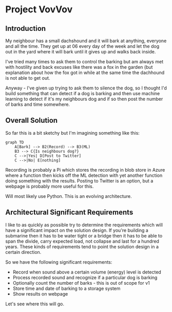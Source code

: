 # Project VovVov

## Introduction

My neighbour has a small dachshound and it will bark at anything, everyone and all the time. They get up at 06 every day of the week and let the dog out in the yard where it will bark until it gives up and walks back inside.

I've tried many times to ask them to control the barking but am always met with hostility and back excuses like there was a fox in the garden (but explanation about how the fox got in while at the same time the dachhound is not able to get out.

Anyway - I've given up trying to ask them to silence the dog, so I thought I'd build something that can detect if a dog is barking and then use machine learning to detect if it's my neighbours dog and if so then post the number of barks and time somewhere.

## Overall Solution

So far this is a bit sketchy but I'm imagining something like this:

```mermaid
graph TD
    A[Bark] --> B2(Record) --> B3(ML)
    B3 --> C{Is neighbours dog?}
    C -->|Yes| D[Post to Twitter]
    C -->|No| E[nothing]
```

Recording is probably a Pi which stores the recording in blob store in Azure where a function then kicks off the ML detection with yet another function doing something with the results. Posting to Twitter is an option, but a webpage is probably more useful for this.

Will most likely use Python. This is an evolving architecture.

## Architectural Significant Requirements

I like to as quickly as possible try to determine the requirements which will have a significant impact on the solution design. If you're building a submarine then it has to be water tight or a bridge then it has to be able to span the divide, carry expected load, not collapse and last for a hundred years. These kinds of requirements tend to point the solution design in a certain direction.

So we have the following significant requirements:

* Record when sound above a certain volume (energy) level is detected
* Process recorded sound and recognize if a particular dog is barking
* Optionally count the number of barks - this is out of scope for v1
* Store time and date of barking to a storage system
* Show results on webpage

Let's see where this will go.

